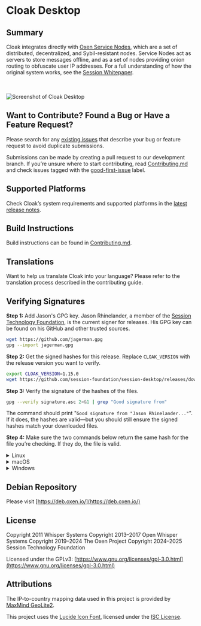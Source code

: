 # Cloak Desktop

## Summary

Cloak integrates directly with [Oxen Service Nodes](https://docs.oxen.io/about-the-oxen-blockchain/oxen-service-nodes), which are a set of distributed, decentralized, and Sybil-resistant nodes. Service Nodes act as servers to store messages offline, and as a set of nodes providing onion routing to obfuscate user IP addresses.
For a full understanding of how the original system works, see the [Session Whitepaper](https://getsession.org/whitepaper).

<br/>
<br/>
<img src="https://i.imgur.com/ydVhH00.png" alt="Screenshot of Cloak Desktop" />

## Want to Contribute? Found a Bug or Have a Feature Request?

Please search for any [existing issues](https://github.com/session-foundation/session-desktop/issues) that describe your bug or feature request to avoid duplicate submissions.

Submissions can be made by creating a pull request to our development branch. If you’re unsure where to start contributing, read [Contributing.md](CONTRIBUTING.md) and check issues tagged with the [good-first-issue](https://github.com/session-foundation/session-desktop/issues?q=is%3Aopen+is%3Aissue+label%3A%22good+first+issue%22) label.

## Supported Platforms

Check Cloak’s system requirements and supported platforms in the [latest release notes](https://github.com/session-foundation/session-desktop/releases/latest#user-content-supported-platforms).

## Build Instructions

Build instructions can be found in [Contributing.md](CONTRIBUTING.md).

## Translations

Want to help us translate Cloak into your language?
Please refer to the translation process described in the contributing guide.

## Verifying Signatures

**Step 1:**
Add Jason's GPG key. Jason Rhinelander, a member of the [Session Technology Foundation](https://session.foundation/), is the current signer for releases. His GPG key can be found on his GitHub and other trusted sources.

```sh
wget https://github.com/jagerman.gpg
gpg --import jagerman.gpg
```

**Step 2:**
Get the signed hashes for this release. Replace `CLOAK_VERSION` with the release version you want to verify.

```sh
export CLOAK_VERSION=1.15.0
wget https://github.com/session-foundation/session-desktop/releases/download/v$CLOAK_VERSION/signature.asc
```

**Step 3:**
Verify the signature of the hashes of the files.

```sh
gpg --verify signature.asc 2>&1 | grep "Good signature from"
```

The command should print "`Good signature from "Jason Rhinelander..."`".
If it does, the hashes are valid—but you should still ensure the signed hashes match your downloaded files.

**Step 4:**
Make sure the two commands below return the same hash for the file you’re checking.
If they do, the file is valid.

<details>
<summary>Linux</summary>

```sh
sha256sum cloak-desktop-linux-amd64-$CLOAK_VERSION.deb
grep .deb signature.asc
```

</details>

<details>
<summary>macOS</summary>

**Apple Silicon**

```sh
sha256sum releases/cloak-desktop-mac-arm64-$CLOAK_VERSION.dmg
grep .dmg signature.asc
```

**Intel**

```sh
sha256sum releases/cloak-desktop-mac-x64-$CLOAK_VERSION.dmg
grep .dmg signature.asc
```

</details>

<details>
<summary>Windows</summary>

**Powershell**

```PowerShell
Get-FileHash -Algorithm SHA256 cloak-desktop-win-x64-$CLOAK_VERSION.exe
Select-String -Pattern ".exe" signature.asc
```

**Bash**

```sh
sha256sum cloak-desktop-win-x64-$CLOAK_VERSION.exe
grep .exe signature.asc
```

</details>

## Debian Repository

Please visit [https://deb.oxen.io/](https://deb.oxen.io/)

## License

Copyright 2011 Whisper Systems
Copyright 2013–2017 Open Whisper Systems
Copyright 2019–2024 The Oxen Project
Copyright 2024–2025 Session Technology Foundation

Licensed under the GPLv3: [https://www.gnu.org/licenses/gpl-3.0.html](https://www.gnu.org/licenses/gpl-3.0.html)

## Attributions

The IP-to-country mapping data used in this project is provided by [MaxMind GeoLite2](https://dev.maxmind.com/geoip/geolite2-free-geolocation-data).

This project uses the [Lucide Icon Font](https://lucide.dev/), licensed under the [ISC License](./third_party_licenses/LucideLicense.txt).
